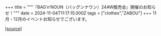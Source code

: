 +++
title = """『BAG’n’NOUN（バッグンナウン）24AW販売会』開催のお知らせ！"""
date = 2024-11-04T11:17:15.000Z
tags = ["clothes","ZABOU"]
+++
11月・12月のイベントお知らせでございます。

[[source]](https://zabou.org/2024/11/04/311607/)
